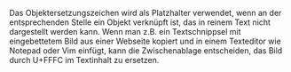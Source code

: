 Das Objektersetzungszeichen wird als Platzhalter verwendet, wenn an der
entsprechenden Stelle ein Objekt verknüpft ist, das in reinem Text nicht
dargestellt werden kann. Wenn man z.B. ein Textschnippsel mit eingebettetem
Bild aus einer Webseite kopiert und in einem Texteditor wie Notepad oder Vim
einfügt, kann die Zwischenablage entscheiden, das Bild durch U+FFFC im
Textinhalt zu ersetzen.
